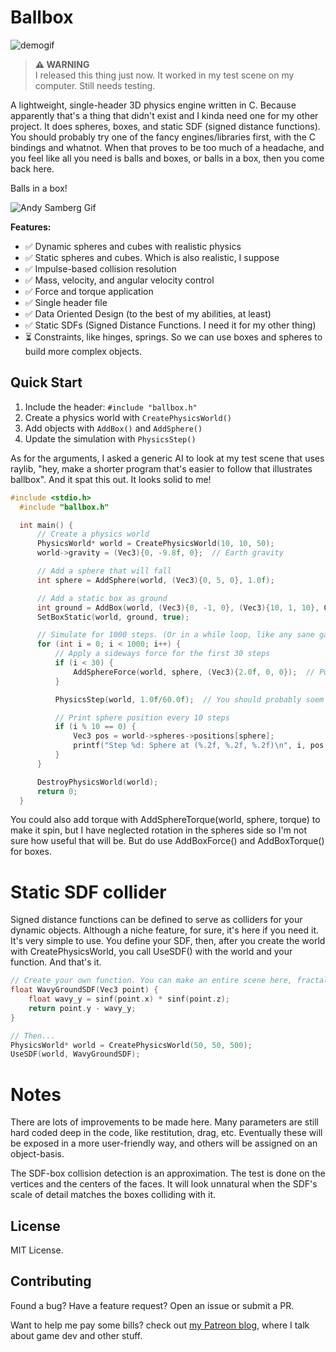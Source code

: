 # Ballbox


![demogif](./physicswip2.gif)

> **⚠️ WARNING**  
> I released this thing just now. It worked in my test scene on my computer. Still needs testing.


A lightweight, single-header 3D physics engine written in C. Because apparently that's a thing that didn't exist and I kinda need one for my other project. It does spheres, boxes, and static SDF (signed distance functions). You should probably try one of the fancy engines/libraries first, with the C bindings and whatnot. When that proves to be too much of a headache, and you feel like all you need is balls and boxes, or balls in a box, then you come back here.

Balls in a box!

![Andy Samberg Gif](https://i.gifer.com/Jm0S.gif)

**Features:**
- ✅ Dynamic spheres and cubes with realistic physics
- ✅ Static spheres and cubes. Which is also realistic, I suppose
- ✅ Impulse-based collision resolution
- ✅ Mass, velocity, and angular velocity control
- ✅ Force and torque application
- ✅ Single header file
- ✅ Data Oriented Design (to the best of my abilities, at least)
- ✅ Static SDFs (Signed Distance Functions. I need it for my other thing)
- ⏳ Constraints, like hinges, springs. So we can use boxes and spheres to build more complex objects.

## Quick Start

1. Include the header: `#include "ballbox.h"`
2. Create a physics world with `CreatePhysicsWorld()`
3. Add objects with `AddBox()` and `AddSphere()`
4. Update the simulation with `PhysicsStep()`

As for the arguments, I asked a generic AI to look at my test scene that uses raylib, "hey, make a shorter program that's easier to follow that illustrates ballbox". And it spat this out. It looks solid to me!

```c
#include <stdio.h>
  #include "ballbox.h"

  int main() {
      // Create a physics world
      PhysicsWorld* world = CreatePhysicsWorld(10, 10, 50);
      world->gravity = (Vec3){0, -9.8f, 0};  // Earth gravity

      // Add a sphere that will fall
      int sphere = AddSphere(world, (Vec3){0, 5, 0}, 1.0f);

      // Add a static box as ground
      int ground = AddBox(world, (Vec3){0, -1, 0}, (Vec3){10, 1, 10}, QuatIdentity());
      SetBoxStatic(world, ground, true);

      // Simulate for 1000 steps. (Or in a while loop, like any sane game developer. This AI is mad.)
      for (int i = 0; i < 1000; i++) {
          // Apply a sideways force for the first 30 steps
          if (i < 30) {
              AddSphereForce(world, sphere, (Vec3){2.0f, 0, 0});  // Push right
          }

          PhysicsStep(world, 1.0f/60.0f);  // You should probably soem kind of deltatime your engine provides

          // Print sphere position every 10 steps
          if (i % 10 == 0) {
              Vec3 pos = world->spheres->positions[sphere];
              printf("Step %d: Sphere at (%.2f, %.2f, %.2f)\n", i, pos.x, pos.y, pos.z);
          }
      }

      DestroyPhysicsWorld(world);
      return 0;
  }

```

You could also add torque with AddSphereTorque(world, sphere, torque) to make it spin, but I have neglected rotation in the spheres side so I'm not sure how useful that will be. But do use AddBoxForce() and AddBoxTorque() for boxes.

# Static SDF collider

Signed distance functions can be defined to serve as colliders for your dynamic objects. Although a niche feature, for sure, it's here if you need it. It's very simple to use. You define your SDF, then, after you create the world with CreatePhysicsWorld, you call UseSDF() with the world and your function. And that's it.

```c
// Create your own function. You can make an entire scene here, fractals, primitive objects, etc. 
float WavyGroundSDF(Vec3 point) {
    float wavy_y = sinf(point.x) * sinf(point.z);
    return point.y - wavy_y;
}

// Then...
PhysicsWorld* world = CreatePhysicsWorld(50, 50, 500);
UseSDF(world, WavyGroundSDF);
```

# Notes

There are lots of improvements to be made here. Many parameters are still hard coded deep in the code, like restitution, drag, etc. Eventually these will be exposed in a more user-friendly way, and others will be assigned on an object-basis. 

The SDF-box collision detection is an approximation. The test is done on the vertices and the centers of the faces. It will look unnatural when the SDF's scale of detail matches the boxes colliding with it. 


## License

MIT License.

## Contributing

Found a bug? Have a feature request? Open an issue or submit a PR. 

Want to help me pay some bills? check out [my Patreon blog](https://www.patreon.com/Diegomakesgames), where I talk about game dev and other stuff.

